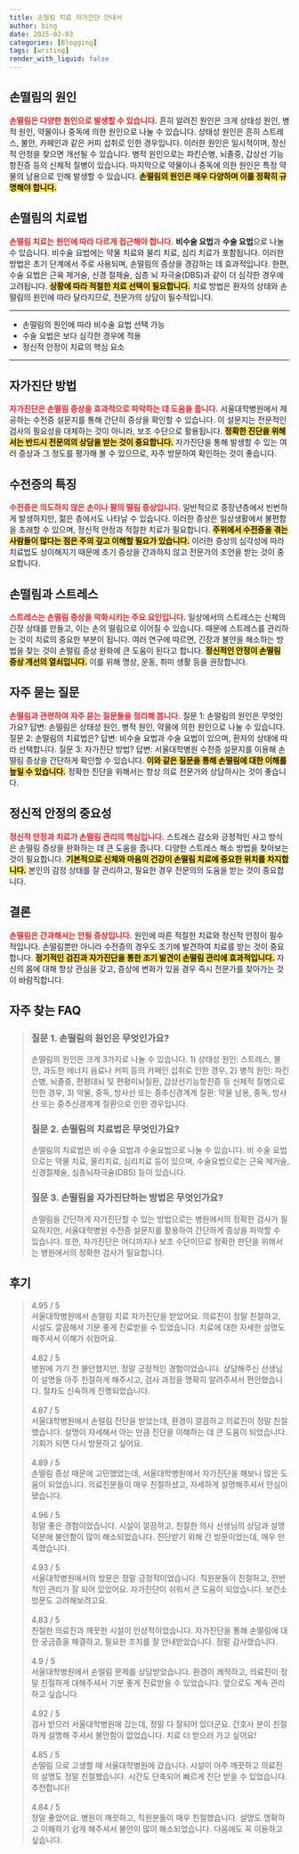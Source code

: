 ```yaml
---
title: 손떨림 치료 자가진단 안내서
author: bing
date: 2025-02-03
categories: [Blogging]
tags: [writing]
render_with_liquid: false
---
```



<h2 id='손떨림의 원인'>손떨림의 원인</h2>

<p><b><span style="color: #ee2323;">손떨림은 다양한 원인으로 발생할 수 있습니다.</span></b> 흔히 알려진 원인은 크게 상태성 원인, 병적 원인, 약물이나 중독에 의한 원인으로 나눌 수 있습니다. 상태성 원인은 흔히 스트레스, 불안, 카페인과 같은 커피 섭취로 인한 경우입니다. 이러한 원인은 일시적이며, 정신적 안정을 찾으면 개선될 수 있습니다. 병적 원인으로는 파킨슨병, 뇌졸중, 갑상선 기능 항진증 등의 신체적 질병이 있습니다. 마지막으로 약물이나 중독에 의한 원인은 특정 약물의 남용으로 인해 발생할 수 있습니다. <b><span style="background-color: #ffe066;">손떨림의 원인은 매우 다양하며 이를 정확히 규명해야 합니다.</span></b></p>

<h2 id='손떨림의 치료법'>손떨림의 치료법</h2>

<p><b><span style="color: #ee2323;">손떨림 치료는 원인에 따라 다르게 접근해야 합니다.</span></b> <b>비수술 요법</b>과 <b>수술 요법</b>으로 나눌 수 있습니다. 비수술 요법에는 약물 치료와 물리 치료, 심리 치료가 포함됩니다. 이러한 방법은 초기 단계에서 주로 사용되며, 손떨림의 증상을 경감하는 데 효과적입니다. 한편, 수술 요법은 근육 제거술, 신경 절제술, 심층 뇌 자극술(DBS)과 같이 더 심각한 경우에 고려됩니다. <b><span style="background-color: #ffe066;">상황에 따라 적절한 치료 선택이 필요합니다.</span></b> 치료 방법은 환자의 상태와 손떨림의 원인에 따라 달라지므로, 전문가의 상담이 필수적입니다.</p>

<hr />

<ul>
    <li>손떨림의 원인에 따라 비수술 요법 선택 가능</li>
    <li>수술 요법은 보다 심각한 경우에 적용</li>
    <li>정신적 안정이 치료의 핵심 요소</li>
</ul>

<hr />

<h2 id='자가진단 방법'>자가진단 방법</h2>

<p><b><span style="color: #ee2323;">자가진단은 손떨림 증상을 효과적으로 파악하는 데 도움을 줍니다.</span></b> 서울대학병원에서 제공하는 수전증 설문지를 통해 간단히 증상을 확인할 수 있습니다. 이 설문지는 전문적인 검사의 필요성을 대체하는 것이 아니라, 보조 수단으로 활용됩니다. <b><span style="background-color: #ffe066;">정확한 진단을 위해서는 반드시 전문의의 상담을 받는 것이 중요합니다.</span></b> 자가진단을 통해 발생할 수 있는 여러 증상과 그 정도를 평가해 볼 수 있으므로, 자주 방문하여 확인하는 것이 좋습니다.</p>

<h2 id='수전증의 특징'>수전증의 특징</h2>

<p><b><span style="color: #ee2323;">수전증은 의도하지 않은 손이나 팔의 떨림 증상입니다.</span></b> 일반적으로 중장년층에서 빈번하게 발생하지만, 젊은 층에서도 나타날 수 있습니다. 이러한 증상은 일상생활에서 불편함을 초래할 수 있으며, 정신적 안정과 적절한 치료가 필요합니다. <b><span style="background-color: #ffe066;">주위에서 수전증을 겪는 사람들이 많다는 점은 주의 깊고 이해할 필요가 있습니다.</span></b> 이러한 증상의 심각성에 따라 치료법도 상이해지기 때문에 초기 증상을 간과하지 않고 전문가의 조언을 받는 것이 중요합니다.</p>

<h2 id='손떨림과 스트레스'>손떨림과 스트레스</h2>

<p><b><span style="color: #ee2323;">스트레스는 손떨림 증상을 악화시키는 주요 요인입니다.</span></b> 일상에서의 스트레스는 신체의 긴장 상태를 만들고, 이는 손의 떨림으로 이어질 수 있습니다. 때문에 스트레스를 관리하는 것이 치료의 중요한 부분이 됩니다. 여러 연구에 따르면, 긴장과 불안을 해소하는 방법을 찾는 것이 손떨림 증상 완화에 큰 도움이 된다고 합니다. <b><span style="background-color: #ffe066;">정신적인 안정이 손떨림 증상 개선의 열쇠입니다.</span></b> 이를 위해 명상, 운동, 취미 생활 등을 권장합니다.</p>

<h2 id='자주 묻는 질문'>자주 묻는 질문</h2>

<p><b><span style="color: #ee2323;">손떨림과 관련하여 자주 묻는 질문들을 정리해 봅니다.</span></b> 질문 1: 손떨림의 원인은 무엇인가요? 답변: 손떨림은 상태성 원인, 병적 원인, 약물에 의한 원인으로 나눌 수 있습니다. 질문 2: 손떨림의 치료법은? 답변: 비수술 요법과 수술 요법이 있으며, 환자의 상태에 따라 선택합니다. 질문 3: 자가진단 방법? 답변: 서울대학병원 수전증 설문지를 이용해 손떨림 증상을 간단하게 확인할 수 있습니다. <b><span style="background-color: #ffe066;">이와 같은 질문을 통해 손떨림에 대한 이해를 높일 수 있습니다.</span></b> 정확한 진단을 위해서는 항상 의료 전문가와 상담하시는 것이 좋습니다.</p>

<h2 id='정신적 안정의 중요성'>정신적 안정의 중요성</h2>

<p><b><span style="color: #ee2323;">정신적 안정과 치료가 손떨림 관리의 핵심입니다.</span></b> 스트레스 감소와 긍정적인 사고 방식은 손떨림 증상을 완화하는 데 큰 도움을 줍니다. 다양한 스트레스 해소 방법을 찾아보는 것이 필요합니다. <b><span style="background-color: #ffe066;">기본적으로 신체와 마음의 건강이 손떨림 치료에 중요한 위치를 차지합니다.</span></b> 본인의 감정 상태를 잘 관리하고, 필요한 경우 전문의의 도움을 받는 것이 중요합니다.</p>

<h2 id='결론'>결론</h2>

<p><b><span style="color: #ee2323;">손떨림은 간과해서는 안될 증상입니다.</span></b> 원인에 따른 적절한 치료와 정신적 안정이 필수적입니다. 손떨림뿐만 아니라 수전증의 경우도 조기에 발견하여 치료를 받는 것이 중요합니다. <b><span style="background-color: #ffe066;">정기적인 검진과 자가진단을 통한 조기 발견이 손떨림 관리에 효과적입니다.</span></b> 자신의 몸에 대해 항상 관심을 갖고, 증상에 변화가 있을 경우 즉시 전문가를 찾아가는 것이 바람직합니다.</p>


<h2 id='자주_찾는_FAQ'>자주 찾는 FAQ</h2>
<div itemscope="" itemtype="https://schema.org/FAQPage">
<blockquote>
<div itemscope="" itemprop="mainEntity" itemtype="https://schema.org/Question">
<h3 itemprop="name">질문 1. 손떨림의 원인은 무엇인가요?</h3>
<div itemscope="" itemprop="acceptedAnswer" itemtype="https://schema.org/Answer">
<span itemprop="text">
<p>손떨림의 원인은 크게 3가지로 나눌 수 있습니다. 1) 상태성 원인: 스트레스, 불안, 과도한 에너지 음료나 커피 등의 카페인 섭취로 인한 경우, 2) 병적 원인: 파킨슨병, 뇌졸중, 편평대뇌 및 편평미뇌질환, 갑상선기능항진증 등 신체적 질병으로 인한 경우, 3) 약물, 중독, 방사선 또는 중추신경계계 질환: 약물 남용, 중독, 방사선 또는 중추신경계계 질환으로 인한 경우입니다.</p>
</span>
</div>
</div>
<div itemscope="" itemprop="mainEntity" itemtype="https://schema.org/Question">
<h3 itemprop="name">질문 2. 손떨림의 치료법은 무엇인가요?</h3>
<div itemscope="" itemprop="acceptedAnswer" itemtype="https://schema.org/Answer">
<span itemprop="text">
<p>손떨림의 치료법은 비 수술 요법과 수술요법으로 나눌 수 있습니다. 비 수술 요법으로는 약물 치료, 물리치료, 심리치료 등이 있으며, 수술요법으로는 근육 제거술, 신경절제술, 심층뇌자극술(DBS) 등이 있습니다.</p>
</span>
</div>
</div>
<div itemscope="" itemprop="mainEntity" itemtype="https://schema.org/Question">
<h3 itemprop="name">질문 3. 손떨림을 자가진단하는 방법은 무엇인가요?</h3>
<div itemscope="" itemprop="acceptedAnswer" itemtype="https://schema.org/Answer">
<span itemprop="text">
<p>손떨림을 간단하게 자가진단할 수 있는 방법으로는 병원에서의 정확한 검사가 필요하지만, 서울대학병원 수전증 설문지를 활용하여 간단하게 증상을 파악할 수 있습니다. 또한, 자가진단은 어디까지나 보조 수단이므로 정확한 판단을 위해서는 병원에서의 정확한 검사가 필요합니다.</p>
</span>
</div>
</div>
</blockquote>
</div>
<h2 id='후기'>후기</h2>
<div itemscope itemtype="https://schema.org/Product">
  <blockquote>
  <div itemprop="review" itemscope itemtype="https://schema.org/Review">
      <div itemprop="reviewRating" itemscope itemtype="https://schema.org/Rating"> <span itemprop="ratingValue">4.95</span> / <span itemprop="bestRating">5</span> </div>
      <span itemprop="reviewBody">서울대학병원에서 손떨림 치료 자가진단을 받았어요. 의료진이 정말 친절하고, 시설도 깔끔해서 기분 좋게 진료받을 수 있었습니다. 치료에 대한 자세한 설명도 해주셔서 이해가 쉬웠어요.</span>
  </div>
  <br>
  <div itemprop="review" itemscope itemtype="https://schema.org/Review">
      <div itemprop="reviewRating" itemscope itemtype="https://schema.org/Rating"> <span itemprop="ratingValue">4.82</span> / <span itemprop="bestRating">5</span> </div>
      <span itemprop="reviewBody">병원에 가기 전 불안했지만, 정말 긍정적인 경험이었습니다. 상담해주신 선생님이 설명을 아주 친절하게 해주시고, 검사 과정을 명확히 알려주셔서 편안했습니다. 절차도 신속하게 진행되었습니다.</span>
  </div>
  <br>
  <div itemprop="review" itemscope itemtype="https://schema.org/Review">
      <div itemprop="reviewRating" itemscope itemtype="https://schema.org/Rating"> <span itemprop="ratingValue">4.87</span> / <span itemprop="bestRating">5</span> </div>
      <span itemprop="reviewBody">서울대학병원에서 손떨림 진단을 받았는데, 환경이 깔끔하고 의료진이 정말 친절했습니다. 설명이 자세해서 아는 만큼 진단을 이해하는 데 큰 도움이 되었습니다. 기회가 되면 다시 방문하고 싶어요.</span>
  </div>
  <br>
  <div itemprop="review" itemscope itemtype="https://schema.org/Review">
      <div itemprop="reviewRating" itemscope itemtype="https://schema.org/Rating"> <span itemprop="ratingValue">4.89</span> / <span itemprop="bestRating">5</span> </div>
      <span itemprop="reviewBody">손떨림 증상 때문에 고민했었는데, 서울대학병원에서 자가진단을 해보니 많은 도움이 되었습니다. 의료진분들이 매우 친절하셨고, 자세하게 설명해주셔서 안심이 됐습니다.</span>
  </div>
  <br>
  <div itemprop="review" itemscope itemtype="https://schema.org/Review">
      <div itemprop="reviewRating" itemscope itemtype="https://schema.org/Rating"> <span itemprop="ratingValue">4.96</span> / <span itemprop="bestRating">5</span> </div>
      <span itemprop="reviewBody">정말 좋은 경험이었습니다. 시설이 깔끔하고, 친절한 의사 선생님의 상담과 설명 덕분에 불안함이 많이 해소되었습니다. 진단받기 위해 간 방문이었는데, 매우 만족했습니다.</span>
  </div>
  <br>
  <div itemprop="review" itemscope itemtype="https://schema.org/Review">
      <div itemprop="reviewRating" itemscope itemtype="https://schema.org/Rating"> <span itemprop="ratingValue">4.93</span> / <span itemprop="bestRating">5</span> </div>
      <span itemprop="reviewBody">서울대학병원에서의 방문은 정말 긍정적이었습니다. 직원분들이 친절하고, 전반적인 관리가 잘 되어 있었어요. 자가진단이 쉬워서 큰 도움이 되었습니다. 보건소 방문도 고려해보려고요.</span>
  </div>
  <br>
  <div itemprop="review" itemscope itemtype="https://schema.org/Review">
      <div itemprop="reviewRating" itemscope itemtype="https://schema.org/Rating"> <span itemprop="ratingValue">4.83</span> / <span itemprop="bestRating">5</span> </div>
      <span itemprop="reviewBody">친절한 의료진과 깨끗한 시설이 인상적이었습니다. 자가진단을 통해 손떨림에 대한 궁금증을 해결하고, 필요한 조치를 잘 안내받았습니다. 정말 감사했습니다.</span>
  </div>
  <br>
  <div itemprop="review" itemscope itemtype="https://schema.org/Review">
      <div itemprop="reviewRating" itemscope itemtype="https://schema.org/Rating"> <span itemprop="ratingValue">4.9</span> / <span itemprop="bestRating">5</span> </div>
      <span itemprop="reviewBody">서울대학병원에서 손떨림 문제를 상담받았습니다. 환경이 쾌적하고, 의료진이 정말 친절하게 대해주셔서 기분 좋게 진료받을 수 있었습니다. 앞으로도 계속 관리하고 싶습니다.</span>
  </div>
  <br>
  <div itemprop="review" itemscope itemtype="https://schema.org/Review">
      <div itemprop="reviewRating" itemscope itemtype="https://schema.org/Rating"> <span itemprop="ratingValue">4.92</span> / <span itemprop="bestRating">5</span> </div>
      <span itemprop="reviewBody">검사 받으러 서울대학병원에 갔는데, 정말 다 잘되어 있더군요. 간호사 분이 친절하게 설명해 주셔서 불안함이 없었습니다. 치료 더 받으러 가고 싶어요!</span>
  </div>
  <br>
  <div itemprop="review" itemscope itemtype="https://schema.org/Review">
      <div itemprop="reviewRating" itemscope itemtype="https://schema.org/Rating"> <span itemprop="ratingValue">4.85</span> / <span itemprop="bestRating">5</span> </div>
      <span itemprop="reviewBody">손떨림 으로 고생할 때 서울대학병원에 갔습니다. 시설이 아주 깨끗하고 의료진의 설명도 정말 친절했습니다. 시간도 단축되어 빠르게 진단 받을 수 있었습니다. 추천합니다!</span>
  </div>
  <br>
  <div itemprop="review" itemscope itemtype="https://schema.org/Review">
      <div itemprop="reviewRating" itemscope itemtype="https://schema.org/Rating"> <span itemprop="ratingValue">4.84</span> / <span itemprop="bestRating">5</span> </div>
      <span itemprop="reviewBody">정말 좋았어요. 병원이 깨끗하고, 직원분들이 매우 친절했습니다. 설명도 명확하고 이해하기 쉽게 해주셔서 불안이 많이 해소되었습니다. 다음에도 꼭 이용하고 싶습니다.</span>
  </div>
  </blockquote>
</div>
